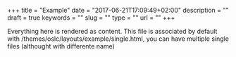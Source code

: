 +++
title = "Example"
date = "2017-06-21T17:09:49+02:00"
description = ""
draft = true
keywords = ""
slug = ""
type = ""
url = ""
+++

Everything here is rendered as content. This file is associated by default with /themes/oslc/layouts/example/single.html, you can have multiple single files (althought with differente name) 